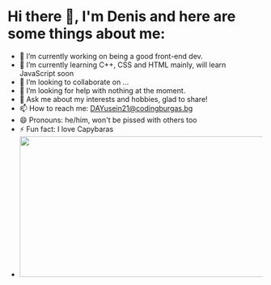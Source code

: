 <h1> Hi there 👋, I'm Denis and here are some things about me: </h1>



- 🔭 I’m currently working on being a good front-end dev.
- 🌱 I’m currently learning C++, CSS and HTML mainly, will learn JavaScript soon
- 👯 I’m looking to collaborate on ...
- 🤔 I’m looking for help with nothing at the moment.
- 💬 Ask me about my interests and hobbies, glad to share!
- 📫 How to reach me: <a href = "mailto:DAYusein21@codingburgas.bg">DAYusein21@codingburgas.bg </a>
- 😄 Pronouns: he/him, won't be pissed with others too
- ⚡ Fun fact: I love Capybaras    
-  <img src = "https://c.tenor.com/K3uxrqffdCAAAAAC/capybara-orange.gif" width = "498" height = "278">


